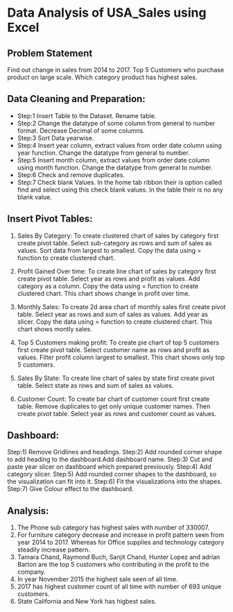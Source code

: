 # Data Analysis of USA_Sales using Excel

## Problem Statement
Find out change in sales from 2014 to 2017.
Top 5 Customers who purchase product on large scale.
Which category product has highest sales.

## Data Cleaning and Preparation:
- Step:1 Insert Table to the Dataset. Rename table.
- Step:2 Change the datatype of some column from general to number format. Decrease Decimal of some columns.
- Step:3 Sort Data yearwise.
- Step:4 Insert year column, extract values from order date column using year function. Change the datatype from general to number.
- Step:5 Insert month column, extract values from order date column using month function. Change the datatype from general to number.
- Step:6 Check and remove duplicates.
- Step:7 Check blank Values. In the home tab ribbon their is option called find and select using this check blank values. In the table their is no any blank value.

## Insert Pivot Tables:
1) Sales By Category:
To create clustered chart of sales by category first create pivot table. Select sub-category as rows and sum of sales as values.
Sort data from largest to smallest. Copy the data using = function to create clustered chart.

2) Profit Gained Over time:
To create line chart of sales by category first create pivot table. Select year as rows and profit as values. Add category as a column. Copy the data using = function to create clustered chart. This chart shows change in profit over time.

3) Monthly Sales:
To create 2d area chart of monthly sales first create pivot table. Select year as rows and sum of sales as values. Add year as slicer. Copy the data using = function to create clustered chart. This chart shows montly sales.

4) Top 5 Customers making profit:
To create pie chart of top 5 customers first create pivot table. Select customer name as rows and profit as values. Filter profit column largest to smallest. This chart shows only top 5 customers. 

5) Sales By State:
To create line chart of sales by state first create pivot table. Select state as rows and sum of sales as values.

6) Customer Count:
To create bar chart of customer count first create table. Remove duplicates to get only unique customer names. Then create pivot table. Select year as rows and customer count as values.

## Dashboard:
Step:1) Remove Gridlines and headings.
Step:2) Add rounded corner shape to add heading to the dashboard.Add dashboard name.
Step:3) Cut and paste year slicer on dashboard which prepared previously. 
Step:4) Add category slicer.
Step:5) Add rounded corner shapes to the dashboard, so the visualization can fit into it.
Step:6) Fit the visualizations into the shapes.
Step:7) Give Colour effect to the dashboard.

## Analysis:
1) The Phone sub category has highest sales with number of 330007.
2) For furniture category decrease and increase in profit pattern seen from year 2014 to 2017. Whereas for Office supplies and technology category steadily increase pattern.
3) Tamara Chand, Raymond Buch, Sanjit Chand, Hunter Lopez and adrian Barton are the top 5 customers who contributing in the profit to the company.
4) In year November 2015 the highest sale seen of all time.
5) 2017 has highest customer count of all time with number of 693 unique customers.
6) State California and New York has higbest sales.
